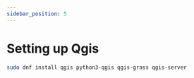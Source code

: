 ```yaml
---
sidebar_position: 5
---
```


# Setting up Qgis

``` bash
sudo dnf install qgis python3-qgis qgis-grass qgis-server
```


